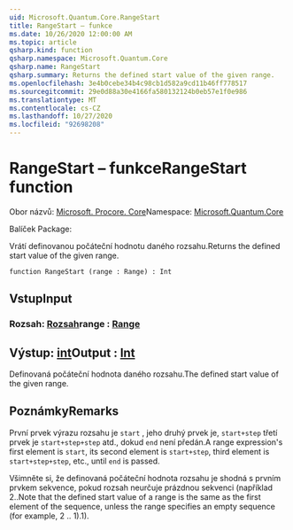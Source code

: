 ```yaml
---
uid: Microsoft.Quantum.Core.RangeStart
title: RangeStart – funkce
ms.date: 10/26/2020 12:00:00 AM
ms.topic: article
qsharp.kind: function
qsharp.namespace: Microsoft.Quantum.Core
qsharp.name: RangeStart
qsharp.summary: Returns the defined start value of the given range.
ms.openlocfilehash: 3e4b0cebe34b4c98cb1d582a9cd11b46ff778517
ms.sourcegitcommit: 29e0d88a30e4166fa580132124b0eb57e1f0e986
ms.translationtype: MT
ms.contentlocale: cs-CZ
ms.lasthandoff: 10/27/2020
ms.locfileid: "92698208"
---
```

# <a name="rangestart-function"></a><span data-ttu-id="4c95e-102">RangeStart – funkce</span><span class="sxs-lookup"><span data-stu-id="4c95e-102">RangeStart function</span></span>

<span data-ttu-id="4c95e-103">Obor názvů: [Microsoft. Procore. Core](xref:Microsoft.Quantum.Core)</span><span class="sxs-lookup"><span data-stu-id="4c95e-103">Namespace: [Microsoft.Quantum.Core](xref:Microsoft.Quantum.Core)</span></span>

<span data-ttu-id="4c95e-104">Balíček [](https://nuget.org/packages/)</span><span class="sxs-lookup"><span data-stu-id="4c95e-104">Package: [](https://nuget.org/packages/)</span></span>


<span data-ttu-id="4c95e-105">Vrátí definovanou počáteční hodnotu daného rozsahu.</span><span class="sxs-lookup"><span data-stu-id="4c95e-105">Returns the defined start value of the given range.</span></span>

```qsharp
function RangeStart (range : Range) : Int
```


## <a name="input"></a><span data-ttu-id="4c95e-106">Vstup</span><span class="sxs-lookup"><span data-stu-id="4c95e-106">Input</span></span>

### <a name="range--range"></a><span data-ttu-id="4c95e-107">Rozsah: [Rozsah](xref:microsoft.quantum.lang-ref.range)</span><span class="sxs-lookup"><span data-stu-id="4c95e-107">range : [Range](xref:microsoft.quantum.lang-ref.range)</span></span>





## <a name="output--int"></a><span data-ttu-id="4c95e-108">Výstup: [int](xref:microsoft.quantum.lang-ref.int)</span><span class="sxs-lookup"><span data-stu-id="4c95e-108">Output : [Int](xref:microsoft.quantum.lang-ref.int)</span></span>

<span data-ttu-id="4c95e-109">Definovaná počáteční hodnota daného rozsahu.</span><span class="sxs-lookup"><span data-stu-id="4c95e-109">The defined start value of the given range.</span></span>

## <a name="remarks"></a><span data-ttu-id="4c95e-110">Poznámky</span><span class="sxs-lookup"><span data-stu-id="4c95e-110">Remarks</span></span>

<span data-ttu-id="4c95e-111">První prvek výrazu rozsahu je `start` , jeho druhý prvek je, `start+step` třetí prvek je `start+step+step` atd., dokud `end` není předán.</span><span class="sxs-lookup"><span data-stu-id="4c95e-111">A range expression's first element is `start`, its second element is `start+step`, third element is `start+step+step`, etc., until `end` is passed.</span></span>

<span data-ttu-id="4c95e-112">Všimněte si, že definovaná počáteční hodnota rozsahu je shodná s prvním prvkem sekvence, pokud rozsah neurčuje prázdnou sekvenci (například 2..</span><span class="sxs-lookup"><span data-stu-id="4c95e-112">Note that the defined start value of a range is the same as the first element of the sequence, unless the range specifies an empty sequence (for example, 2 ..</span></span> <span data-ttu-id="4c95e-113">1).</span><span class="sxs-lookup"><span data-stu-id="4c95e-113">1).</span></span>